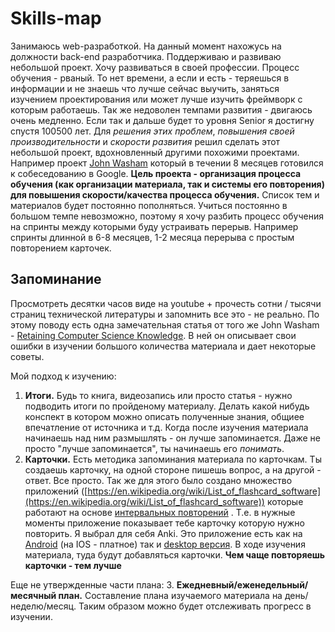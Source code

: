 # Skills-map #
Занимаюсь web-разработкой. На данный момент нахожусь на должности back-end разработчика. Поддерживаю и развиваю небольшой проект. Хочу развиваться в своей профессии. Процесс обучения - рваный. То нет времени, а если и есть - теряешься в информации и не знаешь что лучше сейчас выучить, заняться изучением проектирования или может лучше изучить фреймворк с которым работаешь. Так же недоволен темпами развития - двигаюсь очень медленно. Если так и дальше будет то уровня Senior я достигну спустя 100500 лет. Для *решения этих проблем*, *повышения своей производительности* и *скорости развития* решил сделать этот небольшой проект, вдохновленный другими похожими проектами. Например проект [John Washam](https://github.com/Riko1/google-interview-university) который в течении 8 месяцев готовился к собеседованию в Google.
**Цель проекта - организация процесса обучения (как организации материала, так и системы его повторения) для повышения скорости/качества процесса обучения.**
Список тем и материалов будет постоянно пополняться.
Учиться постоянно в большом темпе невозможно, поэтому я хочу разбить процесс обучения на спринты между которыми буду устраивать перерыв. Например спринты длинной в 6-8 месяцев, 1-2 месяца перерыва с простым повторением карточек.

## Запоминание ##
Просмотреть десятки часов виде на youtube + прочесть сотни / тысячи страниц технической литературы и запомнить все это - не реально. По этому поводу есть одна замечательная статья от того же John Washam - [Retaining Computer Science Knowledge](https://startupnextdoor.com/retaining-computer-science-knowledge/?src=gah-arch). В ней он описывает свои ошибки в изучении большого количества материала и дает некоторые советы.

Мой подход к изучению:
1. **Итоги.** Будь то книга, видеозапись или просто статья - нужно подводить итоги по пройденому материалу. Делать какой нибудь конспект в котором можно описать полученные знания, общиее впечатление от источника и т.д. Когда после изучения материала начинаешь над ним размышлять - он лучше запоминается. Даже не просто "лучше запоминается", ты начинаешь его *понимать*.
2. **Карточки.** Есть методика запоминания материала по карточкам. Ты создаешь карточку, на одной стороне пишешь вопрос, а на другой - ответ. Все просто. Так же для этого было создано множество приложений ([https://en.wikipedia.org/wiki/List_of_flashcard_software](https://en.wikipedia.org/wiki/List_of_flashcard_software)) которые работают на основе [интервальных повторений](https://ru.wikipedia.org/wiki/%D0%98%D0%BD%D1%82%D0%B5%D1%80%D0%B2%D0%B0%D0%BB%D1%8C%D0%BD%D1%8B%D0%B5_%D0%BF%D0%BE%D0%B2%D1%82%D0%BE%D1%80%D0%B5%D0%BD%D0%B8%D1%8F) . Т.е. в нужные моменты приложение показывает тебе карточку которую нужно повторить. Я выбрал для себя Anki. Это приложение есть как на [Android](https://play.google.com/store/apps/details?id=com.ichi2.anki&hl=ru) (на IOS - платное) так и [desktop версия](https://apps.ankiweb.net/). В ходе изучения материала, туда будут добавляться карточки. **Чем чаще повторяешь карточки - тем лучше**

Еще не утвержденные части плана:
3. **Ежедневный/еженедельный/месячный план.** Составление плана изучаемого материала на день/неделю/месяц. Таким образом можно будет отслеживать прогресс в изучении.
